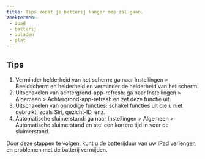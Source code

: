 ```yaml
---
title: Tips zodat je batterij langer mee zal gaan.
zoektermen:
 - ipad
 - batterij
 - opladen
 - plat
---
```


## Tips
1. Verminder helderheid van het scherm: ga naar Instellingen > Beeldscherm en helderheid en verminder de helderheid van het scherm.
2. Uitschakelen van achtergrond-app-refresh: ga naar Instellingen > Algemeen > Achtergrond-app-refresh en zet deze functie uit.
3. Uitschakelen van onnodige functies: schakel functies uit die u niet gebruikt, zoals Siri, gezicht-ID, enz.
4. Automatische sluimerstand: ga naar Instellingen > Algemeen > Automatische sluimerstand en stel een kortere tijd in voor de sluimerstand.

Door deze stappen te volgen, kunt u de batterijduur van uw iPad verlengen en problemen met de batterij vermijden.
